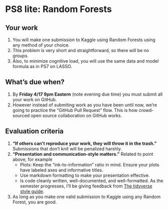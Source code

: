 PS8 lite: Random Forests
================

## Your work

1.  You will make one submission to Kaggle using Random Forests using
    any method of your choice.
2.  This problem is very short and straightforward, so there will be no
    groups.
3.  Also, to minimize cognitive load, you will use the same data and
    model formula as in PS7 on LASSO.

## What’s due when?

1.  By **Friday 4/17 9pm Eastern** (note evening due time) you must
    submit all your work on GitHub.
2.  However instead of submiting work as you have been until now, we’re
    going to practice the “GitHub Pull Request” flow. This is how
    crowd-sourced open source collaboration on GitHub works.

## Evaluation criteria

1.  **“If others can’t reproduce your work, they will throw it in the
    trash.”** Submissions that don’t knit will be penalized harshly.
2.  **“Presentation and communication-style matters.”** Related to point
    above, for example
      - Plots: Keep the “ink-to-information” ratio in mind. Ensure your
        plots have labeled axes and informative titles.
      - Use markdown formatting to make your presentation effective.
      - Is code cleanly written, well-documented, and well-formatted. As
        the semester progresses, I’ll be giving feedback from [The
        tidyverse style guide](https://style.tidyverse.org/).
3.  As long as you make one valid submission to Kaggle using any Random
    Forest, you are good.
